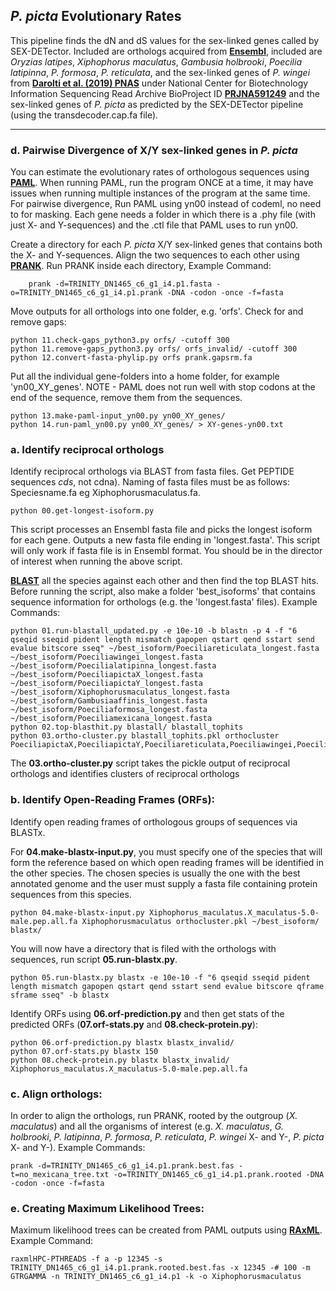 ## _P. picta_ Evolutionary Rates
This pipeline finds the dN and dS values for the sex-linked genes called by SEX-DETector. Included are orthologs acquired from **[Ensembl](http://uswest.ensembl.org/index.html)**, included are _Oryzias latipes_, _Xiphophorus maculatus_, _Gambusia holbrooki_, _Poecilia latipinna_, _P. formosa_, _P. reticulata_, and the sex-linked genes of _P. wingei_ from **[Darolti et al. (2019) PNAS](https://doi-org.ezproxy.library.ubc.ca/10.1073/pnas.1905298116)** under National Center for Biotechnology Information Sequencing Read Archive BioProject ID **[PRJNA591249](https://www-ncbi-nlm-nih-gov.ezproxy.library.ubc.ca/bioproject/?term=PRJNA591249)** and the sex-linked genes of _P. picta_ as predicted by the SEX-DETector pipeline (using the transdecoder.cap.fa file).

------------------------------------------------------------------------------------------------------------------------------------
### d. Pairwise Divergence of X/Y sex-linked genes in _P. picta_
You can estimate the evolutionary rates of orthologous sequences using **[PAML](http://abacus.gene.ucl.ac.uk/software/paml.html)**. When running PAML, run the program ONCE at a time, it may have issues when running multiple instances of the program at the same time. For pairwise divergence, Run PAML using yn00 instead of codeml, no need to for masking. 
Each gene needs a folder in which there is a .phy file (with just X- and Y-sequences) and the .ctl file that PAML uses to run yn00. 

Create a directory for each _P. picta_ X/Y sex-linked genes that contains both the X- and Y-sequences. Align the two sequences to each other using **[PRANK](http://wasabiapp.org/software/prank/)**. Run PRANK inside each directory, Example Command:

        prank -d=TRINITY_DN1465_c6_g1_i4.p1.fasta -o=TRINITY_DN1465_c6_g1_i4.p1.prank -DNA -codon -once -f=fasta

Move outputs for all orthologs into one folder, e.g. 'orfs'. Check for and remove gaps:

    python 11.check-gaps_python3.py orfs/ -cutoff 300
    python 11.remove-gaps_python3.py orfs/ orfs_invalid/ -cutoff 300
    python 12.convert-fasta-phylip.py orfs prank.gapsrm.fa 

Put all the individual gene-folders into a home folder, for example 'yn00_XY_genes'. NOTE - PAML does not run well with stop codons at the end of the sequence, remove them from the sequences.

    python 13.make-paml-input_yn00.py yn00_XY_genes/
    python 14.run-paml_yn00.py yn00_XY_genes/ > XY-genes-yn00.txt


### a. Identify reciprocal orthologs
Identify reciprocal orthologs via BLAST from fasta files. Get PEPTIDE sequences *cds*, not cdna). Naming of fasta files must be as follows: Speciesname.fa eg Xiphophorusmaculatus.fa. 

    python 00.get-longest-isoform.py 
    
This script processes an Ensembl fasta file and picks the longest isoform for each gene. Outputs a new fasta file ending in 'longest.fasta'. This script will only work if fasta file is in Ensembl format. You should be in the director of interest when running the above script.

**[BLAST](https://blast.ncbi.nlm.nih.gov/Blast.cgi)** all the species against each other and then find the top BLAST hits. Before running the script, also make a folder 'best_isoforms' that contains sequence information for orthologs (e.g. the 'longest.fasta' files).
Example Commands:

    python 01.run-blastall_updated.py -e 10e-10 -b blastn -p 4 -f "6 qseqid sseqid pident length mismatch gapopen qstart qend sstart send evalue bitscore sseq" ~/best_isoform/Poeciliareticulata_longest.fasta  ~/best_isoform/Poeciliawingei_longest.fasta  ~/best_isoform/Poecilialatipinna_longest.fasta  ~/best_isoform/PoeciliapictaX_longest.fasta  ~/best_isoform/PoeciliapictaY_longest.fasta  ~/best_isoform/Xiphophorusmaculatus_longest.fasta  ~/best_isoform/Gambusiaaffinis_longest.fasta  ~/best_isoform/Poeciliaformosa_longest.fasta ~/best_isoform/Poeciliamexicana_longest.fasta
    python 02.top-blasthit.py blastall/ blastall_tophits
    python 03.ortho-cluster.py blastall_tophits.pkl orthocluster PoeciliapictaX,PoeciliapictaY,Poeciliareticulata,Poeciliawingei,Poecilialatipinna,Poeciliamexicana,Poeciliaformosa,Xiphophorusmaculatus,Gambusiaaffinis 

   
The **03.ortho-cluster.py** script takes the pickle output of reciprocal orthologs and identifies clusters of reciprocal orthologs

### b. Identify Open-Reading Frames (ORFs):
Identify open reading frames of orthologous groups of sequences via BLASTx.  

For **04.make-blastx-input.py**, you must specify one of the species that will form the reference based on which open reading frames will be identified in the other species. The chosen species is usually the one with the best annotated genome and the user must supply a fasta file containing protein sequences from this species. 

    python 04.make-blastx-input.py Xiphophorus_maculatus.X_maculatus-5.0-male.pep.all.fa Xiphophorusmaculatus orthocluster.pkl ~/best_isoform/ blastx/ 
    
You will now have a directory that is filed with the orthologs with sequences, run script **05.run-blastx.py**.

    python 05.run-blastx.py blastx -e 10e-10 -f "6 qseqid sseqid pident length mismatch gapopen qstart qend sstart send evalue bitscore qframe sframe sseq" -b blastx 
    
Identify ORFs using **06.orf-prediction.py** and then get stats of the predicted ORFs (**07.orf-stats.py** and **08.check-protein.py**):

    python 06.orf-prediction.py blastx blastx_invalid/
    python 07.orf-stats.py blastx 150
    python 08.check-protein.py blastx blastx_invalid/ Xiphophorus_maculatus.X_maculatus-5.0-male.pep.all.fa

### c. Align orthologs:
In order to align the orthologs, run PRANK, rooted by the outgroup (_X. maculatus_) and all the organisms of interest (e.g. _X. maculatus_, _G. holbrooki_, _P. latipinna_, _P. formosa_, _P. reticulata_, _P. wingei_ X- and Y-, _P. picta_ X- and Y-). Example Commands:

    prank -d=TRINITY_DN1465_c6_g1_i4.p1.prank.best.fas -t=no_mexicana_tree.txt -o=TRINITY_DN1465_c6_g1_i4.p1.prank.rooted -DNA -codon -once -f=fasta


### e. Creating Maximum Likelihood Trees:
Maximum likelihood trees can be created from PAML outputs using **[RAxML](https://cme.h-its.org/exelixis/web/software/raxml/)**.  Example Command:

    raxmlHPC-PTHREADS -f a -p 12345 -s TRINITY_DN1465_c6_g1_i4.p1.prank.rooted.best.fas -x 12345 -# 100 -m GTRGAMMA -n TRINITY_DN1465_c6_g1_i4.p1 -k -o Xiphophorusmaculatus
